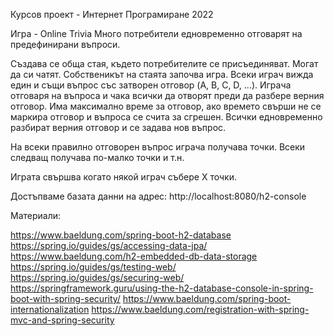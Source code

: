 Курсов проект - Интернет Програмиране 2022

Игра - Online Trivia
Много потребители едновременно отговарят на предефинирани въпроси.

Създава се обща стая, където потребителите се присъединяват. Могат да си чатят.
Собственикът на стаята започва игра.
Всеки играч вижда един и същи въпрос със затворен отговор (A, B, C, D, ...).
Играча отговаря на въпроса и чака всички да отворят преди да разбере верния отговор.
Има максимално време за отговор, ако времето свърши не се маркира отговор и въпроса се счита за сгрешен.
Всички едновременно разбират верния отговор и се задава нов въпрос.

На всеки правилно отговорен въпрос играча получава точки. Всеки следващ получава по-малко точки и т.н.

Играта свършва когато някой играч събере Х точки.

Достъпваме базата данни на адрес: http://localhost:8080/h2-console

Материали:

https://www.baeldung.com/spring-boot-h2-database
https://spring.io/guides/gs/accessing-data-jpa/
https://www.baeldung.com/h2-embedded-db-data-storage
https://spring.io/guides/gs/testing-web/
https://spring.io/guides/gs/securing-web/
https://springframework.guru/using-the-h2-database-console-in-spring-boot-with-spring-security/
https://www.baeldung.com/spring-boot-internationalization
https://www.baeldung.com/registration-with-spring-mvc-and-spring-security
